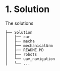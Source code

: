 # 1. Solution

The solutions 
```
├── Solution
│   ├── car
│   ├── mecha
│   ├── mechanicalArm
│   ├── README.MD
│   ├── robots
│   └── uav_navigation
│   └── ...
```